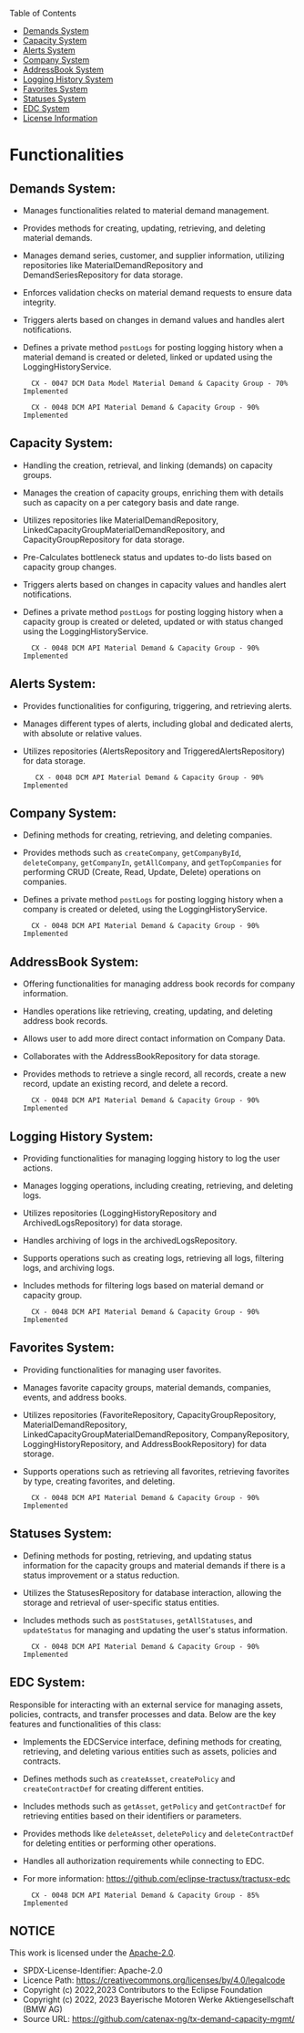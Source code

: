 Table of Contents

- [Demands System](#demands-system)
- [Capacity System](#capacity-system)
- [Alerts System](#alerts-system)
- [Company System](#company-system)
- [AddressBook System](#addressbook-system)
- [Logging History System](#logging-history-system)
- [Favorites System](#favorites-system)
- [Statuses System](#statuses-system)
- [EDC System](#edc-system)
- [License Information](#license-information)

# Functionalities

## Demands System:

- Manages functionalities related to material demand management.
- Provides methods for creating, updating, retrieving, and deleting material demands.
- Manages demand series, customer, and supplier information, utilizing repositories like MaterialDemandRepository and DemandSeriesRepository for data storage.
- Enforces validation checks on material demand requests to ensure data integrity.
- Triggers alerts based on changes in demand values and handles alert notifications.
- Defines a private method `postLogs` for posting logging history when a material demand is created or deleted, linked or updated using the LoggingHistoryService.

        CX - 0047 DCM Data Model Material Demand & Capacity Group - 70% Implemented

        CX - 0048 DCM API Material Demand & Capacity Group - 90% Implemented

## Capacity System:

- Handling the creation, retrieval, and linking (demands) on capacity groups.
- Manages the creation of capacity groups, enriching them with details such as capacity on a per category basis and date range.
- Utilizes repositories like MaterialDemandRepository, LinkedCapacityGroupMaterialDemandRepository, and CapacityGroupRepository for data storage.
- Pre-Calculates bottleneck status and updates to-do lists based on capacity group changes.
- Triggers alerts based on changes in capacity values and handles alert notifications.
- Defines a private method `postLogs` for posting logging history when a capacity group is created or deleted, updated or with status changed using the LoggingHistoryService.

        CX - 0048 DCM API Material Demand & Capacity Group - 90% Implemented


## Alerts System:

- Provides functionalities for configuring, triggering, and retrieving alerts.
- Manages different types of alerts, including global and dedicated alerts, with absolute or relative values.
- Utilizes repositories (AlertsRepository and TriggeredAlertsRepository) for data storage.

         CX - 0048 DCM API Material Demand & Capacity Group - 90% Implemented  

## Company System: 

- Defining methods for creating, retrieving, and deleting companies.
- Provides methods such as `createCompany`, `getCompanyById`, `deleteCompany`, `getCompanyIn`, `getAllCompany`, and `getTopCompanies` for performing CRUD (Create, Read, Update, Delete) operations on companies.
- Defines a private method `postLogs` for posting logging history when a company is created or deleted, using the LoggingHistoryService.

        CX - 0048 DCM API Material Demand & Capacity Group - 90% Implemented


## AddressBook System:

- Offering functionalities for managing address book records for company information.
- Handles operations like retrieving, creating, updating, and deleting address book records.
- Allows user to add more direct contact information on Company Data.
- Collaborates with the AddressBookRepository for data storage.
- Provides methods to retrieve a single record, all records, create a new record, update an existing record, and delete a record.

        CX - 0048 DCM API Material Demand & Capacity Group - 90% Implemented


## Logging History System:

- Providing functionalities for managing logging history to log the user actions.
- Manages logging operations, including creating, retrieving, and deleting logs.
- Utilizes repositories (LoggingHistoryRepository and ArchivedLogsRepository) for data storage.
- Handles archiving of logs in the archivedLogsRepository.
- Supports operations such as creating logs, retrieving all logs, filtering logs, and archiving logs.
- Includes methods for filtering logs based on material demand or capacity group.

        CX - 0048 DCM API Material Demand & Capacity Group - 90% Implemented


## Favorites System: 

- Providing functionalities for managing user favorites.
- Manages favorite capacity groups, material demands, companies, events, and address books.
- Utilizes repositories (FavoriteRepository, CapacityGroupRepository, MaterialDemandRepository, LinkedCapacityGroupMaterialDemandRepository, CompanyRepository, LoggingHistoryRepository, and AddressBookRepository) for data storage.
- Supports operations such as retrieving all favorites, retrieving favorites by type, creating favorites, and deleting.

        CX - 0048 DCM API Material Demand & Capacity Group - 90% Implemented



## Statuses System: 

- Defining methods for posting, retrieving, and updating status information for the capacity groups and material demands if there is a status improvement or a status reduction.
- Utilizes the StatusesRepository for database interaction, allowing the storage and retrieval of user-specific status entities.
- Includes methods such as `postStatuses`, `getAllStatuses`, and `updateStatus` for managing and updating the user's status information.

        CX - 0048 DCM API Material Demand & Capacity Group - 90% Implemented

## EDC System:

Responsible for interacting with an external service for managing assets, policies, contracts, and transfer processes and data. Below are the key features and functionalities of this class:
- Implements the EDCService interface, defining methods for creating, retrieving, and deleting various entities such as assets, policies and contracts.
- Defines methods such as `createAsset`, `createPolicy` and `createContractDef` for creating different entities.
- Includes methods such as `getAsset`, `getPolicy` and `getContractDef` for retrieving entities based on their identifiers or parameters.
- Provides methods like `deleteAsset`, `deletePolicy` and `deleteContractDef` for deleting entities or performing other operations.
- Handles all authorization requirements while connecting to EDC.
- For more information: https://github.com/eclipse-tractusx/tractusx-edc

        CX - 0048 DCM API Material Demand & Capacity Group - 85% Implemented



## NOTICE

This work is licensed under the [Apache-2.0](https://www.apache.org/licenses/LICENSE-2.0).

- SPDX-License-Identifier: Apache-2.0
- Licence Path: https://creativecommons.org/licenses/by/4.0/legalcode
- Copyright (c) 2022,2023 Contributors to the Eclipse Foundation
- Copyright (c) 2022, 2023 Bayerische Motoren Werke Aktiengesellschaft (BMW AG)
- Source URL: https://github.com/catenax-ng/tx-demand-capacity-mgmt/
